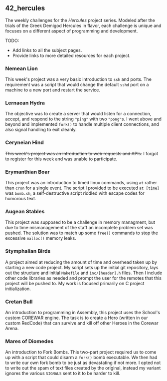 ## 42_hercules
The weekly challenges for the *Hercules* project series.
Modeled after the trials of the Greek Demigod Hercules in flavor, each challenge is unique and focuses on a different aspect of programming and development.

TODO:
  - Add links to all the subject pages.
  - Provide links to more detailed resources for each project.

### Nemean Lion
This week's project was a very basic introduction to `ssh` and ports.
The requirement was a script that would change the default `sshd` port on a machine to a new port and restart the service.

### Lernaean Hydra
The objective was to create a server that would listen for a connection, accept, and respond to the string `"ping"` with two `"pong"`s.
I went above and beyond and implemented `fork()` to handle multiple client connections, and also signal handling to exit cleanly.

### Ceryneian Hind
~~This week's project was an introduction to web requests and APIs.~~
I forgot to register for this week and was unable to participate.

### Erymanthian Boar
This project was an introduction to timed linux commands, using `at` rather than `cron` for a single event.
The script I provided to be executed `at [time]` was `bomb.sh`, a self-destructive script riddled with escape codes for humorous text.

### Augean Stables
This project was supposed to be a challenge in memory managment, but due to time mismanagement of the staff an incomplete problem set was pushed.
The solution was to match up some `free()` commands to stop the excessive `malloc()` memory leaks.

### Stymphalian Birds
A project aimed at reducing the amount of time and overhead taken up by starting a new code project.
My script sets up the initial git repository, lays out the structure and initial `Makefile` and `inc/[header].h` files.
Then I include other code libraries as needed and prompt the user for the remotes that this project will be pushed to.
My work is focused primarily on C project initialization.

### Cretan Bull
An introduction to programming in Assembly, this project uses the School's custom COREWAR engine.
The task is to create a Hero (written in our custom RedCode) that can survive and kill off other Heroes in the Corewar Arena.

### Mares of Diomedes
An introduction to Fork Bombs.
This two-part project required us to come up with a script that could disarm a `fork()` bomb executable.
We then had to write our own fork bomb to be just as devastating if not more.
I opted not to write out the spam of text files created by the original, instead my variant ignores the various `SIGNALS` sent to it to be harder to kill.
